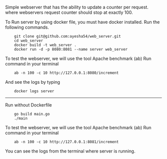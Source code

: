 Simple webserver that has the ability to update a counter per request.
where webservers request counter should stop at exactly 100.



To Run server by using docker file, you must have docker installed.
Run the following commands.
```$xslt
    git clone git@github.com:ayesha54/web_server.git
    cd web_server
    docker build -t web_server .
    docker run -d -p 8080:8081 --name server web_server

```
To test the webserver, we will use the tool Apache benchmark (ab) 
Run command in your terminal
```$xslt
    ab -n 100 -c 10 http://127.0.0.1:8080/increment
```
And see the logs by typing
```$xslt
    docker logs server
```
*******************************************

Run without Dockerfile
```$xslt
    go build main.go
    ./main
```
To test the webserver, we will use the tool Apache benchmark (ab) 
Run command in your terminal
```$xslt
    ab -n 100 -c 10 http://127.0.0.1:8081/increment
```
You can see the logs from the terminal where server is running.
